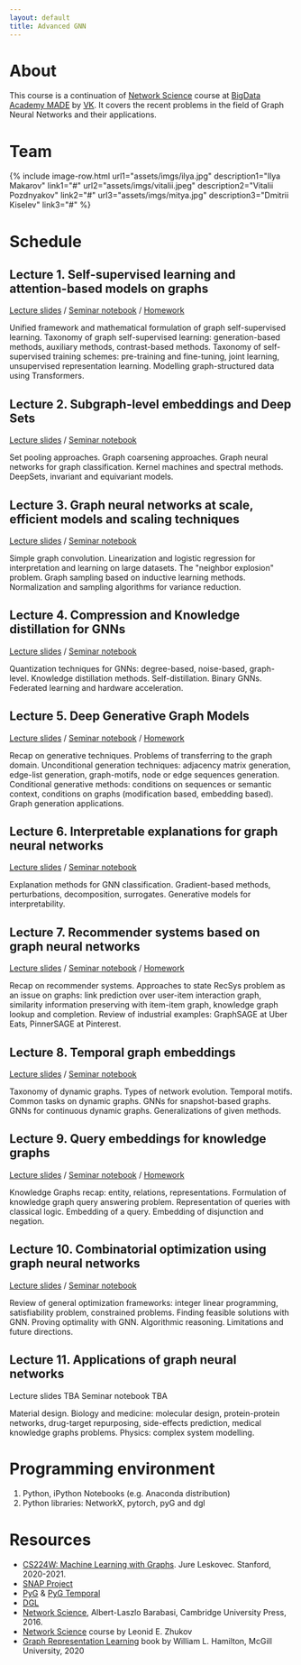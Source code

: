 ```yaml
---
layout: default
title: Advanced GNN
---
```


# About

This course is a continuation of [Network Science](https://netspractice.github.io/ml-on-graphs/) course at [BigData Academy MADE](https://data.mail.ru/) by [VK](https://vk.company/). It covers the recent problems in the field of Graph Neural Networks and their applications.

# Team

{% include image-row.html url1="assets/imgs/ilya.jpg" description1="Ilya Makarov" link1="#" url2="assets/imgs/vitalii.jpeg" description2="Vitalii Pozdnyakov" link2="#" url3="assets/imgs/mitya.jpg" description3="Dmitrii Kiselev" link3="#" %}


# Schedule

## Lecture 1. Self-supervised learning and attention-based models on graphs

[Lecture slides](assets/lectures/MADE_GNN_Lecture_1__2021_.pdf) / [Seminar notebook](https://github.com/netspractice/advanced_gnn/blob/main/lab_ssl_on_graphs/lab.ipynb) / [Homework](https://github.com/netspractice/advanced_gnn/blob/main/assignment_contrastive_learning/assignment.ipynb)

Unified framework and mathematical formulation of graph self-supervised learning. Taxonomy of graph self-supervised learning: generation-based methods, auxiliary methods, contrast-based methods. Taxonomy of self-supervised training schemes: pre-training and fine-tuning, joint learning, unsupervised representation learning. Modelling graph-structured data using Transformers.

## Lecture 2. Subgraph-level embeddings and Deep Sets

[Lecture slides](assets/lectures/MADE_GNN_Lecture_2__2021_.pdf) / [Seminar notebook](https://github.com/netspractice/advanced_gnn/blob/main/lab_subgraph_emb/lab.ipynb)

Set pooling approaches. Graph coarsening approaches. Graph neural networks for graph classification. Kernel machines and spectral methods. DeepSets, invariant and equivariant models.

## Lecture 3. Graph neural networks at scale, efficient models and scaling techniques

[Lecture slides](assets/lectures/MADE_GNN_Lecture_3__2021_.pdf) / [Seminar notebook](https://github.com/netspractice/advanced_gnn/blob/main/lab_scalable_gnn/lab.ipynb)

Simple graph convolution. Linearization and logistic regression for interpretation and learning on large datasets. The "neighbor explosion" problem. Graph sampling based on inductive learning methods. Normalization and sampling algorithms for variance reduction.

## Lecture 4. Compression and Knowledge distillation for GNNs

[Lecture slides](assets/lectures/MADE_GNN_Lecture_4__2021_.pdf) / [Seminar notebook](https://github.com/netspractice/advanced_gnn/tree/main/lab_knowledge_distillation/lab.ipynb)

Quantization techniques for GNNs: degree-based, noise-based, graph-level. Knowledge distillation methods. Self-distillation. Binary GNNs. Federated learning and hardware acceleration.

## Lecture 5. Deep Generative Graph Models

[Lecture slides](assets/lectures/MADE_GNN_Lecture_5__2021_.pdf) / [Seminar notebook](https://github.com/netspractice/advanced_gnn/blob/main/lab_deep_generation/lab.ipynb) / [Homework](https://github.com/netspractice/advanced_gnn/blob/main/assignment_recurrent_generation/assignment.ipynb)

Recap on generative techniques. Problems of transferring to the graph domain. Unconditional generation techniques: adjacency matrix generation, edge-list generation, graph-motifs, node or edge sequences generation. Conditional generative methods: conditions on sequences or semantic context, conditions on graphs (modification based, embedding based). Graph generation applications.


## Lecture 6. Interpretable explanations for graph neural networks

[Lecture slides](assets/lectures/MADE_GNN_Lecture_6__2021_.pdf) / [Seminar notebook](https://github.com/netspractice/advanced_gnn/blob/main/lab_explainable_gnn/lab.ipynb)

Explanation methods for GNN classification. Gradient-based methods, perturbations, decomposition, surrogates. Generative models for interpretability.


## Lecture 7. Recommender systems based on graph neural networks

[Lecture slides](assets/lectures/MADE_GNN_Lecture_7__2021_.pdf) / [Seminar notebook](https://github.com/netspractice/advanced_gnn/blob/main/lab_recsys/lab.ipynb) / [Homework](https://github.com/netspractice/advanced_gnn/blob/main/assignment_recsys/assignment.ipynb)

Recap on recommender systems. Approaches to state RecSys problem as an issue on graphs: link prediction over user-item interaction graph, similarity information preserving with item-item graph, knowledge graph lookup and completion. Review of industrial examples: GraphSAGE at Uber Eats, PinnerSAGE at Pinterest.

## Lecture 8. Temporal graph embeddings

[Lecture slides](assets/lectures/MADE_GNN_Lecture_8__2021_.pdf) / [Seminar notebook](https://github.com/netspractice/advanced_gnn/blob/main/lab_temporal_gnn/lab.ipynb)

Taxonomy of dynamic graphs. Types of network evolution. Temporal motifs. Common tasks on dynamic graphs. GNNs for snapshot-based graphs. GNNs for continuous dynamic graphs. Generalizations of given methods.

## Lecture 9. Query embeddings for knowledge graphs

[Lecture slides](assets/lectures/MADE_GNN_Lecture_9__2021_.pdf) / [Seminar notebook](https://github.com/netspractice/advanced_gnn/blob/main/lab_multihop/lab.ipynb) / [Homework](https://github.com/netspractice/advanced_gnn/blob/main/assignment_multihop/assignment.ipynb)

Knowledge Graphs recap: entity, relations, representations. Formulation of knowledge graph query answering problem. Representation of queries with classical logic. Embedding of a query. Embedding of disjunction and negation.


## Lecture 10. Combinatorial optimization using graph neural networks

[Lecture slides](assets/lectures/MADE_GNN_Lecture_10__2021_.pdf) / [Seminar notebook](https://github.com/netspractice/advanced_gnn/blob/main/lab_combinatorial_opt/lab.ipynb)

Review of general optimization frameworks: integer linear programming, satisfiability problem, constrained problems. Finding feasible solutions with GNN. Proving optimality with GNN. Algorithmic reasoning. Limitations and future directions.

## Lecture 11. Applications of graph neural networks

Lecture slides TBA Seminar notebook TBA

Material design. Biology and medicine: molecular design, protein-protein networks, drug-target repurposing, side-effects prediction, medical knowledge graphs problems. Physics: complex system modelling.


# Programming environment

1. Python, iPython Notebooks (e.g. Anaconda distribution)
2. Python libraries: NetworkX, pytorch, pyG and dgl

# Resources

* [CS224W: Machine Learning with Graphs](https://snap.stanford.edu/class/cs224w-2020/). Jure Leskovec. Stanford, 2020-2021.
* [SNAP Project](http://snap.stanford.edu/)
* [PyG](https://pytorch-geometric.readthedocs.io/en/latest/) & [PyG Temporal](https://pytorch-geometric-temporal.readthedocs.io/en/latest/)
* [DGL](https://dgl.ai)
* [Network Science](http://networksciencebook.com), Albert-Laszlo Barabasi, Cambridge University Press, 2016. 
* [Network Science](http://leonidzhukov.net/hse/2021/networks/) course by Leonid E. Zhukov
* [Graph Representation Learning](https://www.cs.mcgill.ca/~wlh/grl_book/) book by William L. Hamilton, McGill University, 2020
